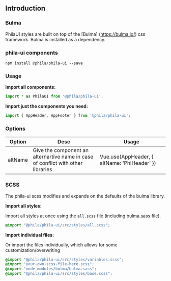 ## Introduction

### Bulma
PhilaUI styles are built on top of the [Bulma] (https://bulma.io/) css framework. Bulma is installed as a dependency.

### phila-ui components
```static
npm install @phila/phila-ui --save
```

### Usage

**Import all components:**

```js static
import * as PhilaUI from '@phila/phila-ui';
```

**Import just the components you need:**

```js static
import { AppHeader, AppFooter } from '@phila/phila-ui';
```

### Options
| Option | Desc | Usage |
| ---- | --- | --- |
| altName | Give the component an alternartive name in case of conflict with other libraries | Vue.use(AppHeader, { altName: 'PhlHeader' })


### SCSS
The phila-ui scss modifies and expands on the defaults of the bulma library.

**Import all styles:**

Import all styles at once using the ```all.scss``` file (including bulma.sass file).

```scss static
@import "@phila/phila-ui/src/styles/all.scss";
```

**Import individual files:**

Or import the files individually, which allows for some customization/overwriting
```scss static
@import "@phila/phila-ui/src/styles/variables.scss";
@import "your-own-scss-file-here.scss";
@import "node_modules/bulma/bulma.sass";
@import "@phila/phila-ui/src/styles/base.scss";
```